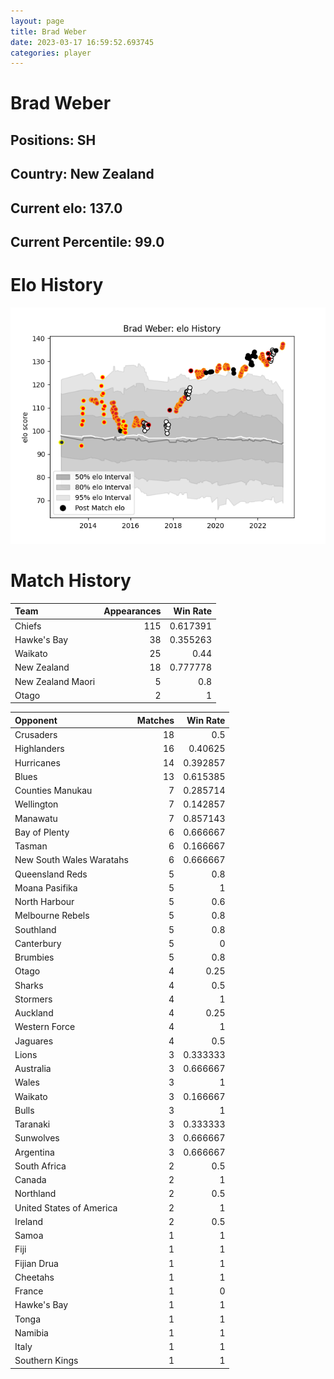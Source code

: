 ```yaml
---  
layout: page  
title: Brad Weber  
date: 2023-03-17 16:59:52.693745  
categories: player  
---
```

# Brad Weber

## Positions: SH

## Country: New Zealand

## Current elo: 137.0

## Current Percentile: 99.0

# Elo History


![elo history](history_BradWeber.png)
# Match History


| Team              |   Appearances |   Win Rate |
|:------------------|--------------:|-----------:|
| Chiefs            |           115 |   0.617391 |
| Hawke's Bay       |            38 |   0.355263 |
| Waikato           |            25 |   0.44     |
| New Zealand       |            18 |   0.777778 |
| New Zealand Maori |             5 |   0.8      |
| Otago             |             2 |   1        |

| Opponent                 |   Matches |   Win Rate |
|:-------------------------|----------:|-----------:|
| Crusaders                |        18 |   0.5      |
| Highlanders              |        16 |   0.40625  |
| Hurricanes               |        14 |   0.392857 |
| Blues                    |        13 |   0.615385 |
| Counties Manukau         |         7 |   0.285714 |
| Wellington               |         7 |   0.142857 |
| Manawatu                 |         7 |   0.857143 |
| Bay of Plenty            |         6 |   0.666667 |
| Tasman                   |         6 |   0.166667 |
| New South Wales Waratahs |         6 |   0.666667 |
| Queensland Reds          |         5 |   0.8      |
| Moana Pasifika           |         5 |   1        |
| North Harbour            |         5 |   0.6      |
| Melbourne Rebels         |         5 |   0.8      |
| Southland                |         5 |   0.8      |
| Canterbury               |         5 |   0        |
| Brumbies                 |         5 |   0.8      |
| Otago                    |         4 |   0.25     |
| Sharks                   |         4 |   0.5      |
| Stormers                 |         4 |   1        |
| Auckland                 |         4 |   0.25     |
| Western Force            |         4 |   1        |
| Jaguares                 |         4 |   0.5      |
| Lions                    |         3 |   0.333333 |
| Australia                |         3 |   0.666667 |
| Wales                    |         3 |   1        |
| Waikato                  |         3 |   0.166667 |
| Bulls                    |         3 |   1        |
| Taranaki                 |         3 |   0.333333 |
| Sunwolves                |         3 |   0.666667 |
| Argentina                |         3 |   0.666667 |
| South Africa             |         2 |   0.5      |
| Canada                   |         2 |   1        |
| Northland                |         2 |   0.5      |
| United States of America |         2 |   1        |
| Ireland                  |         2 |   0.5      |
| Samoa                    |         1 |   1        |
| Fiji                     |         1 |   1        |
| Fijian Drua              |         1 |   1        |
| Cheetahs                 |         1 |   1        |
| France                   |         1 |   0        |
| Hawke's Bay              |         1 |   1        |
| Tonga                    |         1 |   1        |
| Namibia                  |         1 |   1        |
| Italy                    |         1 |   1        |
| Southern Kings           |         1 |   1        |
